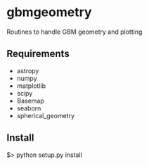 # gbmgeometry
Routines to handle GBM geometry and plotting 

## Requirements
* astropy
* numpy
* matplotlib
* scipy
* Basemap
* seaborn
* spherical_geometry

## Install

$> python setup.py install

